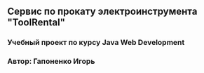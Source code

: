 ## Сервис по прокату электроинструмента "ToolRental"<a name="русский"></a>

### Учебный проект по курсу Java Web Development

### Автор: Гапоненко Игорь
